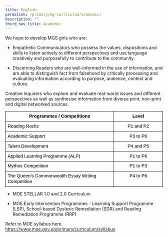 ```yaml
---
title: English
permalink: /primary/mg-curriculum/academic/
description: ""
third_nav_title: Academic
---
```

We hope to develop MGS girls who are:

*   Empathetic Communicators who possess the values, dispositions and skills to listen actively to different perspectives and use language creatively and purposefully to contribute to the community.
    
*   Discerning Readers who are well-informed in the use of information, and are able to distinguish fact from falsehood by critically processing and evaluating information according to purpose, audience, context and culture.
    

Creative Inquirers who explore and evaluate real-world issues and different perspectives as well as synthesise information from diverse print, non-print and digital networked sources.  

  

<table style="margin: 0px; outline: 0px; padding: 0px; border: none; border-collapse: collapse;"><colgroup style="margin: 0px; outline: 0px; padding: 0px;"><col width="420" style="margin: 0px; outline: 0px; padding: 0px;"><col width="188" style="margin: 0px; outline: 0px; padding: 0px;"></colgroup><tbody style="margin: 0px; outline: 0px; padding: 0px;"><tr style="margin: 0px; outline: 0px; padding: 0px; height: 0pt;"><td style="margin: 0px; outline: 0px; padding: 5pt; border-width: 1pt; border-style: solid; border-color: rgb(0, 0, 0); vertical-align: top; overflow: hidden; overflow-wrap: break-word;"><p dir="ltr" style="margin: 0pt 0px; outline: 0px; padding: 0px; line-height: 1.2; text-align: center;"><span style="margin: 0px; outline: 0px; padding: 0px; font-size: 11pt; font-family: Arial; color: rgb(0, 0, 0); background-color: transparent; font-weight: 700; font-style: normal; font-variant: normal; text-decoration: none; vertical-align: baseline; white-space: pre-wrap;">Programmes / Competitions</span></p></td><td style="margin: 0px; outline: 0px; padding: 5pt; border-width: 1pt; border-style: solid; border-color: rgb(0, 0, 0); vertical-align: top; overflow: hidden; overflow-wrap: break-word;"><p dir="ltr" style="margin: 0pt 0px; outline: 0px; padding: 0px; line-height: 1.2; text-align: center;"><span style="margin: 0px; outline: 0px; padding: 0px; font-size: 11pt; font-family: Arial; color: rgb(0, 0, 0); background-color: transparent; font-weight: 700; font-style: normal; font-variant: normal; text-decoration: none; vertical-align: baseline; white-space: pre-wrap;">Level</span></p></td></tr><tr style="margin: 0px; outline: 0px; padding: 0px; height: 0pt;"><td style="margin: 0px; outline: 0px; padding: 5pt; border-width: 1pt; border-style: solid; border-color: rgb(0, 0, 0); vertical-align: top; overflow: hidden; overflow-wrap: break-word;"><p dir="ltr" style="margin: 0pt 0px; outline: 0px; padding: 0px; line-height: 1.2;"><span style="margin: 0px; outline: 0px; padding: 0px; font-size: 11pt; font-family: Arial; color: rgb(0, 0, 0); background-color: transparent; font-weight: 400; font-style: normal; font-variant: normal; text-decoration: none; vertical-align: baseline; white-space: pre-wrap;">Reading Rocks</span></p></td><td style="margin: 0px; outline: 0px; padding: 5pt; border-width: 1pt; border-style: solid; border-color: rgb(0, 0, 0); vertical-align: top; overflow: hidden; overflow-wrap: break-word;"><p dir="ltr" style="margin: 0pt 0px; outline: 0px; padding: 0px; line-height: 1.2; text-align: center;"><span style="margin: 0px; outline: 0px; padding: 0px; font-size: 11pt; font-family: Arial; color: rgb(0, 0, 0); background-color: transparent; font-weight: 400; font-style: normal; font-variant: normal; text-decoration: none; vertical-align: baseline; white-space: pre-wrap;">P1 and P2</span></p></td></tr><tr style="margin: 0px; outline: 0px; padding: 0px; height: 0pt;"><td style="margin: 0px; outline: 0px; padding: 5pt; border-width: 1pt; border-style: solid; border-color: rgb(0, 0, 0); vertical-align: top; overflow: hidden; overflow-wrap: break-word;"><p dir="ltr" style="margin: 0pt 0px; outline: 0px; padding: 0px; line-height: 1.2;"><span style="margin: 0px; outline: 0px; padding: 0px; font-size: 11pt; font-family: Arial; color: rgb(0, 0, 0); background-color: transparent; font-weight: 400; font-style: normal; font-variant: normal; text-decoration: none; vertical-align: baseline; white-space: pre-wrap;">Academic Support</span></p></td><td style="margin: 0px; outline: 0px; padding: 5pt; border-width: 1pt; border-style: solid; border-color: rgb(0, 0, 0); vertical-align: top; overflow: hidden; overflow-wrap: break-word;"><p dir="ltr" style="margin: 0pt 0px; outline: 0px; padding: 0px; line-height: 1.2; text-align: center;"><span style="margin: 0px; outline: 0px; padding: 0px; font-size: 11pt; font-family: Arial; color: rgb(0, 0, 0); background-color: transparent; font-weight: 400; font-style: normal; font-variant: normal; text-decoration: none; vertical-align: baseline; white-space: pre-wrap;">P3 to P6</span></p></td></tr><tr style="margin: 0px; outline: 0px; padding: 0px; height: 0pt;"><td style="margin: 0px; outline: 0px; padding: 5pt; border-width: 1pt; border-style: solid; border-color: rgb(0, 0, 0); vertical-align: top; overflow: hidden; overflow-wrap: break-word;"><p dir="ltr" style="margin: 0pt 0px; outline: 0px; padding: 0px; line-height: 1.2;"><span style="margin: 0px; outline: 0px; padding: 0px; font-size: 11pt; font-family: Arial; color: rgb(0, 0, 0); background-color: transparent; font-weight: 400; font-style: normal; font-variant: normal; text-decoration: none; vertical-align: baseline; white-space: pre-wrap;">Talent Development&nbsp;</span></p></td><td style="margin: 0px; outline: 0px; padding: 5pt; border-width: 1pt; border-style: solid; border-color: rgb(0, 0, 0); vertical-align: top; overflow: hidden; overflow-wrap: break-word;"><p dir="ltr" style="margin: 0pt 0px; outline: 0px; padding: 0px; line-height: 1.2; text-align: center;"><span style="margin: 0px; outline: 0px; padding: 0px; font-size: 11pt; font-family: Arial; color: rgb(0, 0, 0); background-color: transparent; font-weight: 400; font-style: normal; font-variant: normal; text-decoration: none; vertical-align: baseline; white-space: pre-wrap;">P4 and P5</span></p></td></tr><tr style="margin: 0px; outline: 0px; padding: 0px; height: 0pt;"><td style="margin: 0px; outline: 0px; padding: 5pt; border-width: 1pt; border-style: solid; border-color: rgb(0, 0, 0); vertical-align: top; overflow: hidden; overflow-wrap: break-word;"><p dir="ltr" style="margin: 0pt 0px; outline: 0px; padding: 0px; line-height: 1.2;"><span style="margin: 0px; outline: 0px; padding: 0px; font-size: 11pt; font-family: Arial; color: rgb(0, 0, 0); background-color: transparent; font-weight: 400; font-style: normal; font-variant: normal; text-decoration: none; vertical-align: baseline; white-space: pre-wrap;">Applied Learning Programme (ALP)</span></p></td><td style="margin: 0px; outline: 0px; padding: 5pt; border-width: 1pt; border-style: solid; border-color: rgb(0, 0, 0); vertical-align: top; overflow: hidden; overflow-wrap: break-word;"><p dir="ltr" style="margin: 0pt 0px; outline: 0px; padding: 0px; line-height: 1.2; text-align: center;"><span style="margin: 0px; outline: 0px; padding: 0px; font-size: 11pt; font-family: Arial; color: rgb(0, 0, 0); background-color: transparent; font-weight: 400; font-style: normal; font-variant: normal; text-decoration: none; vertical-align: baseline; white-space: pre-wrap;">P1 to P6</span></p></td></tr><tr style="margin: 0px; outline: 0px; padding: 0px; height: 0pt;"><td style="margin: 0px; outline: 0px; padding: 5pt; border-width: 1pt; border-style: solid; border-color: rgb(0, 0, 0); vertical-align: top; overflow: hidden; overflow-wrap: break-word;"><p dir="ltr" style="margin: 0pt 0px; outline: 0px; padding: 0px; line-height: 1.2;"><span style="margin: 0px; outline: 0px; padding: 0px; font-size: 11pt; font-family: Arial; color: rgb(0, 0, 0); background-color: transparent; font-weight: 400; font-style: normal; font-variant: normal; text-decoration: none; vertical-align: baseline; white-space: pre-wrap;">Mythos Competition&nbsp;</span></p></td><td style="margin: 0px; outline: 0px; padding: 5pt; border-width: 1pt; border-style: solid; border-color: rgb(0, 0, 0); vertical-align: top; overflow: hidden; overflow-wrap: break-word;"><p dir="ltr" style="margin: 0pt 0px; outline: 0px; padding: 0px; line-height: 1.2; text-align: center;"><span style="margin: 0px; outline: 0px; padding: 0px; font-size: 11pt; font-family: Arial; color: rgb(0, 0, 0); background-color: transparent; font-weight: 400; font-style: normal; font-variant: normal; text-decoration: none; vertical-align: baseline; white-space: pre-wrap;">P1 to P3</span></p></td></tr><tr style="margin: 0px; outline: 0px; padding: 0px; height: 0pt;"><td style="margin: 0px; outline: 0px; padding: 5pt; border-width: 1pt; border-style: solid; border-color: rgb(0, 0, 0); vertical-align: top; overflow: hidden; overflow-wrap: break-word;"><p dir="ltr" style="margin: 0pt 0px; outline: 0px; padding: 0px; line-height: 1.2;"><span style="margin: 0px; outline: 0px; padding: 0px; font-size: 11pt; font-family: Arial; color: rgb(0, 0, 0); background-color: transparent; font-weight: 400; font-style: normal; font-variant: normal; text-decoration: none; vertical-align: baseline; white-space: pre-wrap;">The Queen’s Commonwealth Essay Writing Competition</span></p></td><td style="margin: 0px; outline: 0px; padding: 5pt; border-width: 1pt; border-style: solid; border-color: rgb(0, 0, 0); vertical-align: top; overflow: hidden; overflow-wrap: break-word;"><p dir="ltr" style="margin: 0pt 0px; outline: 0px; padding: 0px; line-height: 1.2; text-align: center;"><span style="margin: 0px; outline: 0px; padding: 0px; font-size: 11pt; font-family: Arial; color: rgb(0, 0, 0); background-color: transparent; font-weight: 400; font-style: normal; font-variant: normal; text-decoration: none; vertical-align: baseline; white-space: pre-wrap;">P4 to P6</span></p></td></tr></tbody></table>

  

*   MOE STELLAR 1.0 and 2.0 Curriculum
    
*   MOE Early Intervention Programmes - Learning Support Programme (LSP), School-based Dyslexic Remediation (SDR) and Reading Remediation Programme (RRP)

Refer to MOE syllabus here. 
https://www.moe.gov.sg/primary/curriculum/syllabus